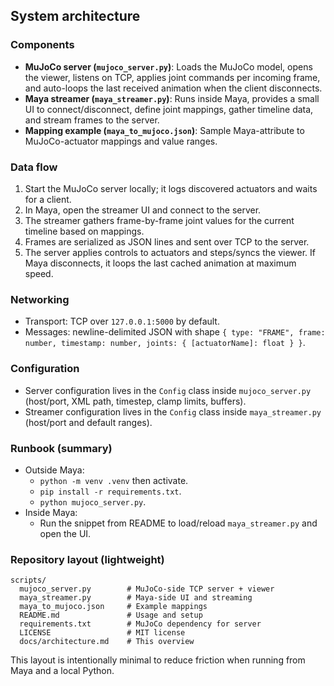 ## System architecture

### Components
- **MuJoCo server (`mujoco_server.py`)**: Loads the MuJoCo model, opens the viewer, listens on TCP, applies joint commands per incoming frame, and auto-loops the last received animation when the client disconnects.
- **Maya streamer (`maya_streamer.py`)**: Runs inside Maya, provides a small UI to connect/disconnect, define joint mappings, gather timeline data, and stream frames to the server.
- **Mapping example (`maya_to_mujoco.json`)**: Sample Maya-attribute to MuJoCo-actuator mappings and value ranges.

### Data flow
1. Start the MuJoCo server locally; it logs discovered actuators and waits for a client.
2. In Maya, open the streamer UI and connect to the server.
3. The streamer gathers frame-by-frame joint values for the current timeline based on mappings.
4. Frames are serialized as JSON lines and sent over TCP to the server.
5. The server applies controls to actuators and steps/syncs the viewer. If Maya disconnects, it loops the last cached animation at maximum speed.

### Networking
- Transport: TCP over `127.0.0.1:5000` by default.
- Messages: newline-delimited JSON with shape `{ type: "FRAME", frame: number, timestamp: number, joints: { [actuatorName]: float } }`.

### Configuration
- Server configuration lives in the `Config` class inside `mujoco_server.py` (host/port, XML path, timestep, clamp limits, buffers).
- Streamer configuration lives in the `Config` class inside `maya_streamer.py` (host/port and default ranges).

### Runbook (summary)
- Outside Maya:
  - `python -m venv .venv` then activate.
  - `pip install -r requirements.txt`.
  - `python mujoco_server.py`.
- Inside Maya:
  - Run the snippet from README to load/reload `maya_streamer.py` and open the UI.

### Repository layout (lightweight)
```
scripts/
  mujoco_server.py        # MuJoCo-side TCP server + viewer
  maya_streamer.py        # Maya-side UI and streaming
  maya_to_mujoco.json     # Example mappings
  README.md               # Usage and setup
  requirements.txt        # MuJoCo dependency for server
  LICENSE                 # MIT license
  docs/architecture.md    # This overview
```

This layout is intentionally minimal to reduce friction when running from Maya and a local Python.

